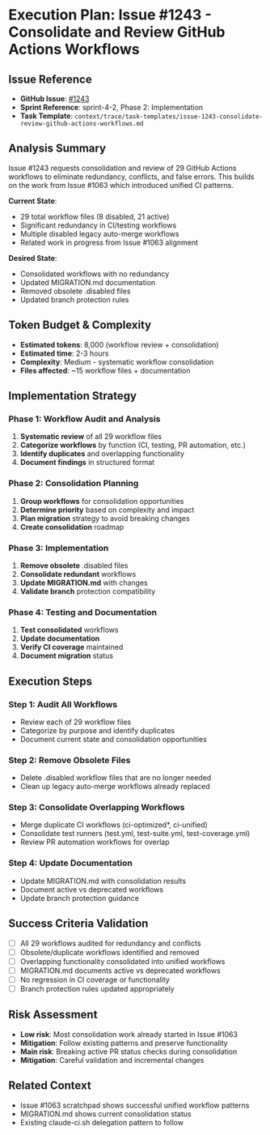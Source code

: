 # Execution Plan: Issue #1243 - Consolidate and Review GitHub Actions Workflows

## Issue Reference
- **GitHub Issue**: [#1243](https://github.com/droter/agent-context-template/issues/1243)
- **Sprint Reference**: sprint-4-2, Phase 2: Implementation
- **Task Template**: `context/trace/task-templates/issue-1243-consolidate-review-github-actions-workflows.md`

## Analysis Summary
Issue #1243 requests consolidation and review of 29 GitHub Actions workflows to eliminate redundancy, conflicts, and false errors. This builds on the work from Issue #1063 which introduced unified CI patterns.

**Current State**:
- 29 total workflow files (8 disabled, 21 active)
- Significant redundancy in CI/testing workflows
- Multiple disabled legacy auto-merge workflows
- Related work in progress from Issue #1063 alignment

**Desired State**:
- Consolidated workflows with no redundancy
- Updated MIGRATION.md documentation
- Removed obsolete .disabled files
- Updated branch protection rules

## Token Budget & Complexity
- **Estimated tokens**: 8,000 (workflow review + consolidation)
- **Estimated time**: 2-3 hours
- **Complexity**: Medium - systematic workflow consolidation
- **Files affected**: ~15 workflow files + documentation

## Implementation Strategy

### Phase 1: Workflow Audit and Analysis
1. **Systematic review** of all 29 workflow files
2. **Categorize workflows** by function (CI, testing, PR automation, etc.)
3. **Identify duplicates** and overlapping functionality
4. **Document findings** in structured format

### Phase 2: Consolidation Planning
1. **Group workflows** for consolidation opportunities
2. **Determine priority** based on complexity and impact
3. **Plan migration** strategy to avoid breaking changes
4. **Create consolidation** roadmap

### Phase 3: Implementation
1. **Remove obsolete** .disabled files
2. **Consolidate redundant** workflows
3. **Update MIGRATION.md** with changes
4. **Validate branch** protection compatibility

### Phase 4: Testing and Documentation
1. **Test consolidated** workflows
2. **Update documentation**
3. **Verify CI coverage** maintained
4. **Document migration** status

## Execution Steps

### Step 1: Audit All Workflows
- Review each of 29 workflow files
- Categorize by purpose and identify duplicates
- Document current state and consolidation opportunities

### Step 2: Remove Obsolete Files
- Delete .disabled workflow files that are no longer needed
- Clean up legacy auto-merge workflows already replaced

### Step 3: Consolidate Overlapping Workflows
- Merge duplicate CI workflows (ci-optimized*, ci-unified)
- Consolidate test runners (test.yml, test-suite.yml, test-coverage.yml)
- Review PR automation workflows for overlap

### Step 4: Update Documentation
- Update MIGRATION.md with consolidation results
- Document active vs deprecated workflows
- Update branch protection guidance

## Success Criteria Validation
- [ ] All 29 workflows audited for redundancy and conflicts
- [ ] Obsolete/duplicate workflows identified and removed
- [ ] Overlapping functionality consolidated into unified workflows
- [ ] MIGRATION.md documents active vs deprecated workflows
- [ ] No regression in CI coverage or functionality
- [ ] Branch protection rules updated appropriately

## Risk Assessment
- **Low risk**: Most consolidation work already started in Issue #1063
- **Mitigation**: Follow existing patterns and preserve functionality
- **Main risk**: Breaking active PR status checks during consolidation
- **Mitigation**: Careful validation and incremental changes

## Related Context
- Issue #1063 scratchpad shows successful unified workflow patterns
- MIGRATION.md shows current consolidation status
- Existing claude-ci.sh delegation pattern to follow

